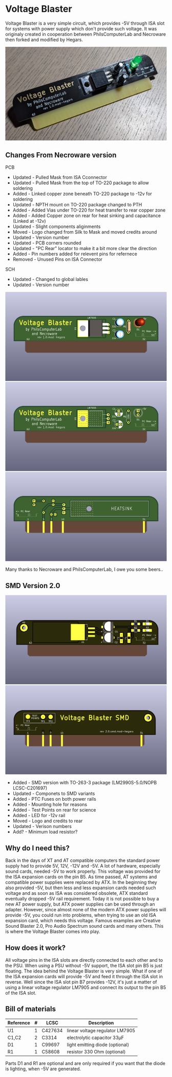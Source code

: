 # Voltage Blaster

Voltage Blaster is a very simple circuit, which provides -5V through ISA slot
for systems with power supply which don't provide such voltage. It was originaly created
in cooperation between PhilsComputerLab and Necroware then forked and modified by Hegars.

![voltage-blaster-pcb](images/prod.png)

## Changes From Necroware version

PCB
* Updated - Pulled Mask from ISA Cconnector
* Updated - Pulled Mask from the top of TO-220 package to allow soldering
* Added - Linked copper zone beneath TO-220 package to -12v for soldering 
* Updated - NPTH mount on TO-220 package changed to PTH
* Added - Added Vias under TO-220 for heat transfer to rear copper zone
* Added - Added Copper zone on rear for heat sinking and capacitance (Linked at -12v)
* Updated - Slight components aliginments
* Moved - Logo changed from Silk to Mask and moved credits around
* Updated - Version number
* Updated - PCB corners rounded
* Updated - "PC Rear" locator to make it a bit more clear the direction
* Added - Pin numbers added for relevent pins for refernece
* Removed - Unused Pins on ISA Connector 

SCH
* Updated - Changed to global lables
* Updated - Version number

![voltage-blaster-pcb-nopin](images/voltage-blaster-nopins.png)
![voltage-blaster-pcb-nopin](images/voltage-blaster-nopins-front.png)
![voltage-blaster-pcb-nopin](images/voltage-blaster-nopins-back.png)

Many thanks to Necroware and PhilsComputerLab, I owe you some beers..

## SMD Version 2.0

![voltage-blaster-pcb-smd](images/voltage-blaster-smd-front.png)
![voltage-blaster-pcb-smd](images/voltage-blaster-smd-back.png)

* Added - SMD version with TO-263-3 package (LM2990S-5.0/NOPB LCSC-C201697)
* Updated - Componets to SMD variants
* Added - PTC Fuses on both power rails
* Added - Mounting hole for reasons
* Added - Test Points on rear for science
* Added - LED for -12v rail
* Moved - Logo and credits to rear
* Updated - Verison numbers
* Add? - Minimum load resistor?

## Why do I need this?

Back in the days of XT and AT compatible computers the standard power supply had
to provide 5V, 12V, -12V and -5V. A lot of hardware, especially sound cards,
needed -5V to work properly. This voltage was provided for the ISA expansion
cards on the pin B5. As time passed, AT systems and compatible power supplies
were replaced by ATX. In the beginning they also provided -5V, but then less and
less expansion cards needed such voltage and as soon as ISA was considered 
obsolete, ATX standard eventually dropped -5V rail requirement. Today it is not
possible to buy a new AT power supply, but ATX power supplies can be used
through an adapter. However, since almost none of the modern ATX power supplies
will provide -5V, you could run into problems, when trying to use an old ISA
expansion card, which needs this voltage. Famous examples are Creative Sound
Blaster 2.0, Pro Audio Spectrum sound cards and many others. This is where the
Voltage Blaster comes into play.

## How does it work?

All voltage pins in the ISA slots are directly connected to each other and to
the PSU. When using a PSU without -5V support, the ISA slot pin B5 is just
floating. The idea behind the Voltage Blaster is very simple. What if one of the
ISA expansion cards will provide -5V and feed it through the ISA slot in
reverse. Well since the ISA slot pin B7 provides -12V, it's just a matter of
using a linear voltage regulator LM7905 and connect its output to the pin B5 of
the ISA slot.

## Bill of materials

Reference  |#  |LCSC   |Description
-----------|---|-------|-------------------------------------
U1         | 1 |C427634| linear voltage regulator LM7905
C1,C2      | 2 |C3314  | electrolytic capacitor 33µF
D1         | 1 |C99697 | light emitting diode (optional)
R1         | 1 |C58608 | resistor 330 Ohm (optional)

Parts D1 and R1 are optional and are only required if you want that the diode is
lighting, when -5V are generated.

